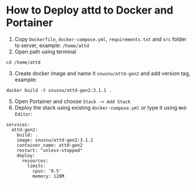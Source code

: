 # How to Deploy attd to Docker and Portainer
1. Copy `Dockerfile`, `docker-compose.yml`, `requirements.txt` and `src` folder to server, example: `/home/attd`
2. Open path using terminal
```
cd /home/attd
```
3. Create docker image and name it `snusnu/attd-gen2` and add version tag, example:
``` 
docker build -t snusnu/attd-gen2:3.1.1 .
```
5. Open Portainer and choose `Stack -> Add Stack`
6. Deploy the stack using existing `docker-compose.yml` or type it using `Web Editor`:
```
services:
  attd-gen2:
    build: .
    image: snusnu/attd-gen2:3.1.1
    container_name: attd-gen2
    restart: "unless-stopped"
    deploy:
      resources:
        limits:
          cpus: '0.5'
          memory: 128M
```